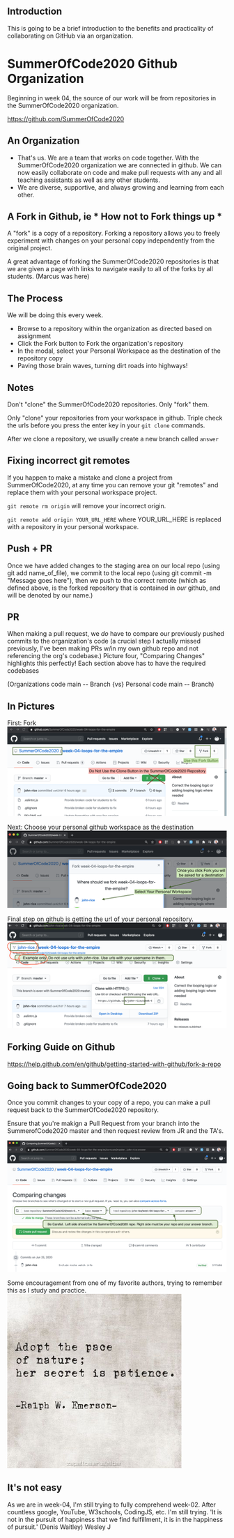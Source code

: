 ## Introduction

This is going to be a brief introduction to the benefits and practicality of collaborating on GitHub
via an organization.

# SummerOfCode2020 Github Organization

Beginning in week 04, the source of our work will be from repositories in the SummerOfCode2020 organization.

<https://github.com/SummerOfCode2020>

## An Organization

- That's us. We are a team that works on code together. With the SummerOfCode2020 organization we are connected in github.
We can now easily collaborate on code and make pull requests with any and all teaching assistants as well as any other students.
- We are diverse, supportive, and always growing and learning from each other.

## A Fork in Github, ie * How not to Fork things up *

A "fork" is a copy of a repository. Forking a repository allows you to freely experiment with changes on your personal copy independently from the original project.

A great advantage of forking the SummerOfCode2020 repositories is that we are given a page with links to navigate easily to all of the forks by all students.
(Marcus was here)
## The Process

We will be doing this every week.

- Browse to a repository within the organization as directed based on assignment
- Click the Fork button to Fork the organization's repository
- In the modal, select your Personal Workspace as the destination of the repository copy
- Paving those brain waves, turning dirt roads into highways!

## Notes

Don't "clone" the SummerOfCode2020 repositories. Only "fork" them.

Only "clone" your repositories from your workspace in github. Triple check the urls before you press the enter key in your `git clone` commands.

After we clone a repository, we usually create a new branch called `answer`

## Fixing incorrect git remotes

If you happen to make a mistake and clone a project from SummerOfCode2020, at any time you can remove your git "remotes" and replace them with your personal workspace project.

`git remote rm origin` will remove your incorrect origin.

`git remote add origin YOUR_URL_HERE` where YOUR_URL_HERE is replaced with a repository in your personal workspace.

## Push + PR
Once we have added changes to the staging area on our local repo (using git add name_of_file), we commit to the local repo (using git commit -m "Message goes here"), then we push to the correct remote (which as defined above, is the forked repository that is contained in *our* github, and will be denoted by our name.) 
## PR
When making a pull request, we *do* have to compare our previously pushed commits to the organization's code (a crucial step I actually missed previously, I've been making PRs w/in my own github repo and not referencing the org's codebase.)  Picture four, "Comparing Changes" highlights this perfectly! Each section above has to have the required codebases 

(Organizations code main -- Branch {vs} Personal code main -- Branch) 

## In Pictures

First: Fork
![picture](01_First_Fork.png)

Next: Choose your personal github workspace as the destination
![picture](02_Select_Destination.png)

Final step on github is getting the url of your personal repository.
![picture](03_Your_Repository.png)

## Forking Guide on Github

<https://help.github.com/en/github/getting-started-with-github/fork-a-repo>

## Going back to SummerOfCode2020

Once you commit changes to your copy of a repo, you can make a pull request back to the SummerOfCode2020 repository.

Ensure that you're makign a Pull Request from your branch into the SummerofCode2020 master and then request review from JR and the TA's.

![picture](04_Back_to_SummerOfCode2020.png)

Some encouragement from one of my favorite authors, trying to remember this as I study and practice.
![picture](05_Emerson_Pace_Nature.jpg)

## It's not easy
As we are in week-04, I'm still trying to fully comprehend week-02. After countless google, YouTube, W3schools, CodingJS, etc. I'm still trying. 'It is not in the pursuit of happiness that we find fulfillment, it is in the happiness of pursuit.' (Denis Waitley)
Wesley J
